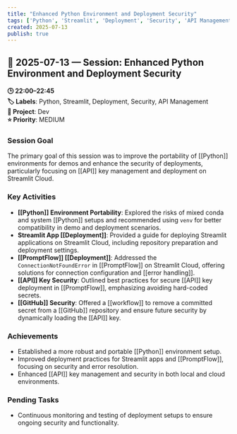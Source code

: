 ```yaml
---
title: "Enhanced Python Environment and Deployment Security"
tags: ['Python', 'Streamlit', 'Deployment', 'Security', 'API Management']
created: 2025-07-13
publish: true
---
```


## 📅 2025-07-13 — Session: Enhanced Python Environment and Deployment Security

**🕒 22:00–22:45**  
**🏷️ Labels**: Python, Streamlit, Deployment, Security, API Management  
**📂 Project**: Dev  
**⭐ Priority**: MEDIUM  


### Session Goal
The primary goal of this session was to improve the portability of [[Python]] environments for demos and enhance the security of deployments, particularly focusing on [[API]] key management and deployment on Streamlit Cloud.

### Key Activities
- **[[Python]] Environment Portability**: Explored the risks of mixed conda and system [[Python]] setups and recommended using `venv` for better compatibility in demo and deployment scenarios.
- **Streamlit App [[Deployment]]**: Provided a guide for deploying Streamlit applications on Streamlit Cloud, including repository preparation and deployment settings.
- **[[PromptFlow]] [[Deployment]]**: Addressed the `ConnectionNotFoundError` in [[PromptFlow]] on Streamlit Cloud, offering solutions for connection configuration and [[error handling]].
- **[[API]] Key Security**: Outlined best practices for secure [[API]] key deployment in [[PromptFlow]], emphasizing avoiding hard-coded secrets.
- **[[GitHub]] Security**: Offered a [[workflow]] to remove a committed secret from a [[GitHub]] repository and ensure future security by dynamically loading the [[API]] key.

### Achievements
- Established a more robust and portable [[Python]] environment setup.
- Improved deployment practices for Streamlit apps and [[PromptFlow]], focusing on security and error resolution.
- Enhanced [[API]] key management and security in both local and cloud environments.

### Pending Tasks
- Continuous monitoring and testing of deployment setups to ensure ongoing security and functionality.
